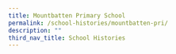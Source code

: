 ```yaml
---
title: Mountbatten Primary School
permalink: /school-histories/mountbatten-pri/
description: ""
third_nav_title: School Histories
---
```

